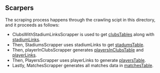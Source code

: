 ## Scarpers
The scraping process happens through the crawling scipt in this directory, and it proceeds as follows:
- ClubsWithStadiumLinksScrapper is used to get [clubsTables](https://github.com/QEDady/Premier-League-Database-Project/blob/master/CSV%20Files/clubsTable.csv) along with [stadiumLinks](https://github.com/QEDady/Premier-League-Database-Project/blob/master/CSV%20Files/stadiumsLinks.csv).
- Then, StadiumsScrapper uses stadiumLinks to get [stadumsTable](https://github.com/QEDady/Premier-League-Database-Project/blob/master/CSV%20Files/stadiumsTable.csv).
- Then, playerInClubsScrapper generates [playersInClubsTable](https://github.com/QEDady/Premier-League-Database-Project/blob/master/CSV%20Files/playersInClubsTable.csv) and [playerLinks](https://github.com/QEDady/Premier-League-Database-Project/blob/master/CSV%20Files/playerLinks.csv).
- Then, PlayersScrapper uses playerLinks to generate [playersTable](https://github.com/QEDady/Premier-League-Database-Project/blob/master/CSV%20Files/playersTable.csv).
- Lastly, MatchesScrapper generates all matches data in [matchesTable](https://github.com/QEDady/Premier-League-Database-Project/blob/master/CSV%20Files/matchesTable.csv).
